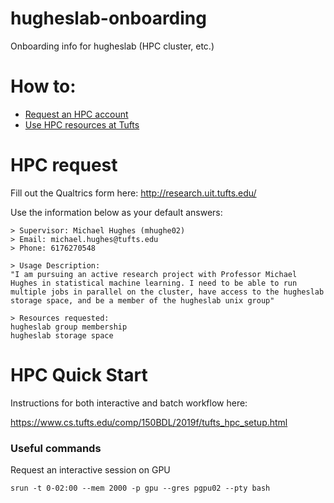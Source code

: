 # hugheslab-onboarding
Onboarding info for hugheslab (HPC cluster, etc.)

# How to:

* [Request an HPC account](#hpc-request)
* [Use HPC resources at Tufts](#hpc-quick-start)

# <a name="hpc-request"> HPC request</a>

Fill out the Qualtrics form here: <http://research.uit.tufts.edu/>

Use the information below as your default answers:

```
> Supervisor: Michael Hughes (mhughe02)
> Email: michael.hughes@tufts.edu
> Phone: 6176270548

> Usage Description:
"I am pursuing an active research project with Professor Michael Hughes in statistical machine learning. I need to be able to run multiple jobs in parallel on the cluster, have access to the hugheslab storage space, and be a member of the hugheslab unix group"

> Resources requested:
hugheslab group membership
hugheslab storage space

```

# <a name="hpc-quick-start"> HPC Quick Start</a>

Instructions for both interactive and batch workflow here:

<https://www.cs.tufts.edu/comp/150BDL/2019f/tufts_hpc_setup.html>

### Useful commands

Request an interactive session on GPU

```
srun -t 0-02:00 --mem 2000 -p gpu --gres pgpu02 --pty bash
```



